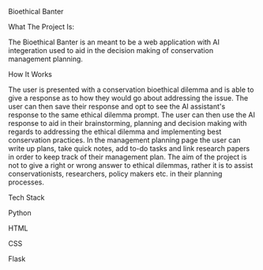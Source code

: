 Bioethical Banter


What The Project Is:

The Bioethical Banter is an meant to be a web application with AI integeration used to aid in the decision making of conservation management planning.

How It Works


The user is presented with a conservation bioethical dilemma and is able to give a response as to how they would go about addressing the issue. The user can then save their response and opt to see the AI assistant's response to the same ethical dilemma prompt. The user can then use the AI response to aid in their brainstorming, planning and decision making with regards to addressing the ethical dilemma and implementing best conservation practices. In the management planning page the user can write up plans, take quick notes, add to-do tasks and link research papers in order to keep track of their management plan. The aim of the project is not to give a right or wrong answer to ethical dilemmas, rather it is to assist conservationists, researchers, policy makers etc. in their planning processes.

Tech Stack


Python

HTML

CSS

Flask
